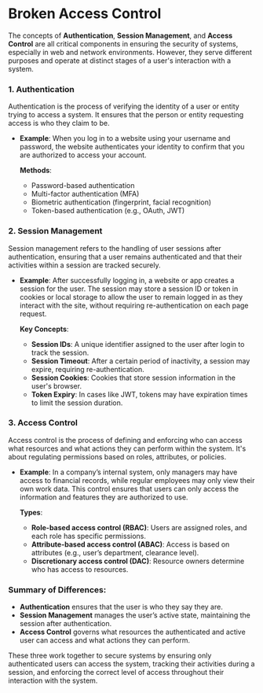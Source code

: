 # Broken Access Control

The concepts of **Authentication**, **Session Management**, and **Access Control** are all critical components in ensuring the security of systems, especially in web and network environments. However, they serve different purposes and operate at distinct stages of a user's interaction with a system.

### 1. **Authentication**
Authentication is the process of verifying the identity of a user or entity trying to access a system. It ensures that the person or entity requesting access is who they claim to be. 

- **Example**: When you log in to a website using your username and password, the website authenticates your identity to confirm that you are authorized to access your account.
  
  **Methods**:  
  - Password-based authentication  
  - Multi-factor authentication (MFA)  
  - Biometric authentication (fingerprint, facial recognition)  
  - Token-based authentication (e.g., OAuth, JWT)

### 2. **Session Management**
Session management refers to the handling of user sessions after authentication, ensuring that a user remains authenticated and that their activities within a session are tracked securely.

- **Example**: After successfully logging in, a website or app creates a session for the user. The session may store a session ID or token in cookies or local storage to allow the user to remain logged in as they interact with the site, without requiring re-authentication on each page request.
  
  **Key Concepts**:  
  - **Session IDs**: A unique identifier assigned to the user after login to track the session.  
  - **Session Timeout**: After a certain period of inactivity, a session may expire, requiring re-authentication.  
  - **Session Cookies**: Cookies that store session information in the user's browser.  
  - **Token Expiry**: In cases like JWT, tokens may have expiration times to limit the session duration.

### 3. **Access Control**
Access control is the process of defining and enforcing who can access what resources and what actions they can perform within the system. It's about regulating permissions based on roles, attributes, or policies.

- **Example**: In a company’s internal system, only managers may have access to financial records, while regular employees may only view their own work data. This control ensures that users can only access the information and features they are authorized to use.
  
  **Types**:
  - **Role-based access control (RBAC)**: Users are assigned roles, and each role has specific permissions.
  - **Attribute-based access control (ABAC)**: Access is based on attributes (e.g., user’s department, clearance level).
  - **Discretionary access control (DAC)**: Resource owners determine who has access to resources.

### Summary of Differences:
- **Authentication** ensures that the user is who they say they are.
- **Session Management** manages the user’s active state, maintaining the session after authentication.
- **Access Control** governs what resources the authenticated and active user can access and what actions they can perform.

These three work together to secure systems by ensuring only authenticated users can access the system, tracking their activities during a session, and enforcing the correct level of access throughout their interaction with the system.
